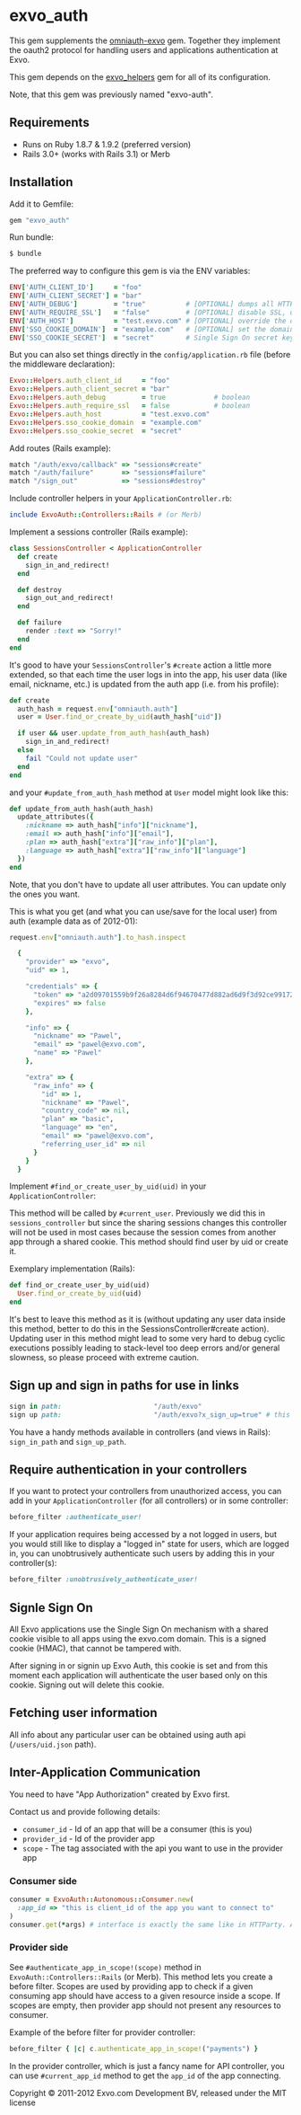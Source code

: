 # exvo_auth

This gem supplements the [omniauth-exvo](https://github.com/Exvo/omniauth-exvo/) gem. Together they implement the oauth2 protocol for handling users and applications authentication at Exvo.

This gem depends on the [exvo_helpers](https://github.com/Exvo/exvo_helpers) gem for all of its configuration.


Note, that this gem was previously named "exvo-auth".



## Requirements

* Runs on Ruby 1.8.7 & 1.9.2 (preferred version)
* Rails 3.0+ (works with Rails 3.1) or Merb



## Installation

Add it to Gemfile:

```ruby
gem "exvo_auth"
```

Run bundle:

```bash
$ bundle
```

The preferred way to configure this gem is via the ENV variables:

```ruby
ENV['AUTH_CLIENT_ID']     = "foo"
ENV['AUTH_CLIENT_SECRET'] = "bar"
ENV['AUTH_DEBUG']         = "true"          # [OPTIONAL] dumps all HTTP traffic to STDERR, useful during development; it *has to be a string, not a boolean*
ENV['AUTH_REQUIRE_SSL']   = "false"         # [OPTIONAL] disable SSL, useful in development (note that all apps API urls must be http, not https); it *has to be a string, not a boolean*
ENV['AUTH_HOST']          = "test.exvo.com" # [OPTIONAL] override the default auth host
ENV['SSO_COOKIE_DOMAIN']  = "example.com"   # [OPTIONAL] set the domain for which the Signle Sign On cookie will be set (default: exvo.com)
ENV['SSO_COOKIE_SECRET']  = "secret"        # Single Sign On secret key (generate using `SecureRandom.hex(16)`)
```

But you can also set things directly in the `config/application.rb` file (before the middleware declaration):

```ruby
Exvo::Helpers.auth_client_id     = "foo"
Exvo::Helpers.auth_client_secret = "bar"
Exvo::Helpers.auth_debug         = true            # boolean
Exvo::Helpers.auth_require_ssl   = false           # boolean
Exvo::Helpers.auth_host          = "test.exvo.com"
Exvo::Helpers.sso_cookie_domain  = "example.com"
Exvo::Helpers.sso_cookie_secret  = "secret"
```


Add routes (Rails example):

```ruby
match "/auth/exvo/callback" => "sessions#create"
match "/auth/failure"       => "sessions#failure"
match "/sign_out"           => "sessions#destroy"
```

Include controller helpers in your `ApplicationController.rb`:

```ruby
include ExvoAuth::Controllers::Rails # (or Merb)
```

Implement a sessions controller (Rails example):

```ruby
class SessionsController < ApplicationController
  def create
    sign_in_and_redirect!
  end

  def destroy
    sign_out_and_redirect!
  end

  def failure
    render :text => "Sorry!"
  end
end
```

It's good to have your `SessionsController`'s `#create` action a little more extended, so that each time the user logs in into the app, his user data (like email, nickname, etc.) is updated from the auth app (i.e. from his profile):

```ruby
def create
  auth_hash = request.env["omniauth.auth"]
  user = User.find_or_create_by_uid(auth_hash["uid"])

  if user && user.update_from_auth_hash(auth_hash)
    sign_in_and_redirect!
  else
    fail "Could not update user"
  end
end
```

and your `#update_from_auth_hash` method at `User` model might look like this:

```ruby
def update_from_auth_hash(auth_hash)
  update_attributes({
    :nickname => auth_hash["info"]["nickname"],
    :email => auth_hash["info"]["email"],
    :plan => auth_hash["extra"]["raw_info"]["plan"],
    :language => auth_hash["extra"]["raw_info"]["language"]
  })
end
```

Note, that you don't have to update all user attributes. You can update only the ones you want.


This is what you get (and what you can use/save for the local user) from auth (example data as of 2012-01):

```ruby
request.env["omniauth.auth"].to_hash.inspect

  {
    "provider" => "exvo",
    "uid" => 1,

    "credentials" => {
      "token" => "a2d09701559b9f26a8284d6f94670477d882ad6d9f3d92ce9917262a6b54085fa3fb99e111340459",
      "expires" => false
    },

    "info" => {
      "nickname" => "Pawel",
      "email" => "pawel@exvo.com",
      "name" => "Pawel"
    },

    "extra" => {
      "raw_info" => {
        "id" => 1,
        "nickname" => "Pawel",
        "country_code" => nil,
        "plan" => "basic",
        "language" => "en",
        "email" => "pawel@exvo.com",
        "referring_user_id" => nil
      }
    }
  }
```


Implement `#find_or_create_user_by_uid(uid)` in your `ApplicationController`:

This method will be called by `#current_user`. Previously we did this in `sessions_controller` but since the sharing sessions changes this controller will not be used in most cases because the session comes from another app through a shared cookie. This method should find user by uid or create it.

Exemplary implementation (Rails):

```ruby
def find_or_create_user_by_uid(uid)
  User.find_or_create_by_uid(uid)
end
```

It's best to leave this method as it is (without updating any user data inside this method, better to do this in the SessionsController#create action). Updating user in this method might lead to some very hard to debug cyclic executions possibly leading to stack-level too deep errors and/or general slowness, so please proceed with extreme caution.


## Sign up and sign in paths for use in links

```ruby
sign in path:                       "/auth/exvo"
sign up path:                       "/auth/exvo?x_sign_up=true" # this is OAuth2 custom param
```

You have a handy methods available in controllers (and views in Rails): `sign_in_path` and `sign_up_path`.


## Require authentication in your controllers

If you want to protect your controllers from unauthorized access, you can add in your `ApplicationController` (for all controllers) or in some controller:

```ruby
before_filter :authenticate_user!
```

If your application requires being accessed by a not logged in users, but you would still like to display a "logged in" state for users, which are logged in, you can unobtrusively authenticate such users by adding this in your controller(s):

```ruby
before_filter :unobtrusively_authenticate_user!
```


## Signle Sign On

All Exvo applications use the Single Sign On mechanism with a shared cookie visible to all apps using the exvo.com domain. This is a signed cookie (HMAC), that cannot be tampered with.

After signing in or signin up Exvo Auth, this cookie is set and from this moment each application will authenticate the user based only on this cookie. Signing out will delete this cookie.


## Fetching user information

All info about any particular user can be obtained using auth api (`/users/uid.json` path).


## Inter-Application Communication

You need to have "App Authorization" created by Exvo first.

Contact us and provide following details:

* `consumer_id` - Id of an app that will be a consumer (this is you)
* `provider_id` - Id of the provider app
* `scope`       - The tag associated with the api you want to use in the provider app


### Consumer side

```ruby
consumer = ExvoAuth::Autonomous::Consumer.new(
  :app_id => "this is client_id of the app you want to connect to"
)
consumer.get(*args) # interface is exactly the same like in HTTParty. All http methods are available (post, put, delete, head, options).
```


### Provider side

See `#authenticate_app_in_scope!(scope)` method in `ExvoAuth::Controllers::Rails` (or Merb). This method lets you create a before filter.
Scopes are used by providing app to check if a given consuming app should have access to a given resource inside a scope.
If scopes are empty, then provider app should not present any resources to consumer.


Example of the before filter for provider controller:

```ruby
before_filter { |c| c.authenticate_app_in_scope!("payments") }
```

In the provider controller, which is just a fancy name for API controller, you can use `#current_app_id` method to get the `app_id` of the app connecting.



Copyright © 2011-2012 Exvo.com Development BV, released under the MIT license

